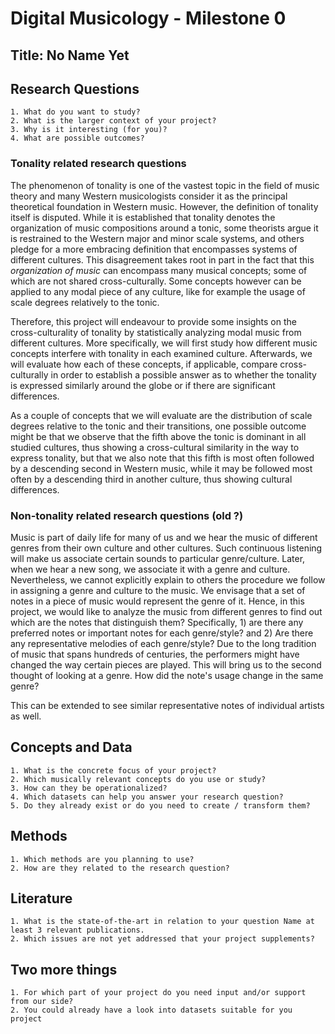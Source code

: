 # Digital Musicology - Milestone 0

## Title: No Name Yet

## Research Questions

    1. What do you want to study?
    2. What is the larger context of your project?
    3. Why is it interesting (for you)?
    4. What are possible outcomes?

### Tonality related research questions

The phenomenon of tonality is one of the vastest topic in the field of music theory and many Western musicologists consider it as the principal theoretical foundation in Western music. However, the definition of tonality itself is disputed. While it is established that tonality denotes the organization of music compositions around a tonic, some theorists argue it is restrained to the Western major and minor scale systems, and others pledge for a more embracing definition that encompasses systems of different cultures. This disagreement takes root in part in the fact that this *organization of music* can encompass many musical concepts; some of which are not shared cross-culturally. Some concepts however can be applied to any modal piece of any culture, like for example the usage of scale degrees relatively to the tonic.

Therefore, this project will endeavour to provide some insights on the cross-culturality of tonality by statistically analyzing modal music from different cultures. More specifically, we will first study how different music concepts interfere with tonality in each examined culture. Afterwards, we will evaluate how each of these concepts, if applicable, compare cross-culturally in order to establish a possible answer as to whether the tonality is expressed similarly around the globe or if there are significant differences.

As a couple of concepts that we will evaluate are the distribution of scale degrees relative to the tonic and their transitions, one possible outcome might be that we observe that the fifth above the tonic is dominant in all studied cultures, thus showing a cross-cultural similarity in the way to express tonality, but that we also note that this fifth is most often followed by a descending second in Western music, while it may be followed most often by a descending third in another culture, thus showing cultural differences.

### Non-tonality related research questions (old ?)

Music is part of daily life for many of us and we hear the music of different genres from their own culture and other cultures. Such continuous listening will make us associate certain sounds to particular genre/culture. Later, when we hear a new song, we associate it with a genre and culture. Nevertheless, we cannot explicitly explain to others the procedure we follow in assigning a genre and culture to the music. We envisage that a set of notes in a piece of music would represent the genre of it. Hence, in this project, we would like to analyze the music from different genres to find out which are the notes that distinguish them? Specifically, 1) are there any preferred notes or important notes for each genre/style? and 2) Are there any representative melodies of each genre/style? Due to the long tradition of music that spans hundreds of centuries, the performers might have changed the way certain pieces are played. This will bring us to the second thought of looking at a genre. How did the note's usage change in the same genre?

This can be extended to see similar representative notes of individual artists as well.

## Concepts and Data

    1. What is the concrete focus of your project?
    2. Which musically relevant concepts do you use or study?
    3. How can they be operationalized?
    4. Which datasets can help you answer your research question?
    5. Do they already exist or do you need to create / transform them?

## Methods

    1. Which methods are you planning to use?
    2. How are they related to the research question?

## Literature

    1. What is the state-of-the-art in relation to your question Name at least 3 relevant publications.
    2. Which issues are not yet addressed that your project supplements?

## Two more things

    1. For which part of your project do you need input and/or support from our side?
    2. You could already have a look into datasets suitable for you project
